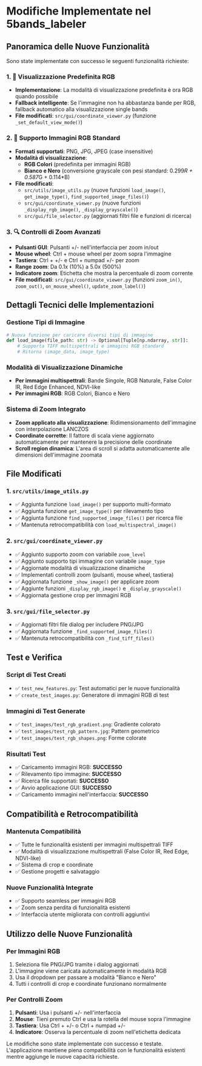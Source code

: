 # Modifiche Implementate nel 5bands_labeler

## Panoramica delle Nuove Funzionalità

Sono state implementate con successo le seguenti funzionalità richieste:

### 1. 🎨 Visualizzazione Predefinita RGB
- **Implementazione**: La modalità di visualizzazione predefinita è ora RGB quando possibile
- **Fallback intelligente**: Se l'immagine non ha abbastanza bande per RGB, fallback automatico alla visualizzazione single bands
- **File modificati**: `src/gui/coordinate_viewer.py` (funzione `_set_default_view_mode()`)

### 2. 📸 Supporto Immagini RGB Standard
- **Formati supportati**: PNG, JPG, JPEG (case insensitive)
- **Modalità di visualizzazione**:
  - **RGB Colori** (predefinita per immagini RGB)
  - **Bianco e Nero** (conversione grayscale con pesi standard: 0.299*R + 0.587*G + 0.114*B)
- **File modificati**: 
  - `src/utils/image_utils.py` (nuove funzioni `load_image()`, `get_image_type()`, `find_supported_image_files()`)
  - `src/gui/coordinate_viewer.py` (nuove funzioni `_display_rgb_image()`, `_display_grayscale()`)
  - `src/gui/file_selector.py` (aggiornati filtri file e funzioni di ricerca)

### 3. 🔍 Controlli di Zoom Avanzati
- **Pulsanti GUI**: Pulsanti +/- nell'interfaccia per zoom in/out
- **Mouse wheel**: Ctrl + mouse wheel per zoom sopra l'immagine
- **Tastiera**: Ctrl + +/- e Ctrl + numpad +/- per zoom
- **Range zoom**: Da 0.1x (10%) a 5.0x (500%)
- **Indicatore zoom**: Etichetta che mostra la percentuale di zoom corrente
- **File modificati**: `src/gui/coordinate_viewer.py` (funzioni `zoom_in()`, `zoom_out()`, `on_mouse_wheel()`, `update_zoom_label()`)

## Dettagli Tecnici delle Implementazioni

### Gestione Tipi di Immagine
```python
# Nuova funzione per caricare diversi tipi di immagine
def load_image(file_path: str) -> Optional[Tuple[np.ndarray, str]]:
    # Supporta TIFF multispettrali e immagini RGB standard
    # Ritorna (image_data, image_type)
```

### Modalità di Visualizzazione Dinamiche
- **Per immagini multispettrali**: Bande Singole, RGB Naturale, False Color IR, Red Edge Enhanced, NDVI-like
- **Per immagini RGB**: RGB Colori, Bianco e Nero

### Sistema di Zoom Integrato
- **Zoom applicato alla visualizzazione**: Ridimensionamento dell'immagine con interpolazione LANCZOS
- **Coordinate corrette**: Il fattore di scala viene aggiornato automaticamente per mantenere la precisione delle coordinate
- **Scroll region dinamica**: L'area di scroll si adatta automaticamente alle dimensioni dell'immagine zoomata

## File Modificati

### 1. `src/utils/image_utils.py`
- ✅ Aggiunta funzione `load_image()` per supporto multi-formato
- ✅ Aggiunta funzione `get_image_type()` per rilevamento tipo
- ✅ Aggiunta funzione `find_supported_image_files()` per ricerca file
- ✅ Mantenuta retrocompatibilità con `load_multispectral_image()`

### 2. `src/gui/coordinate_viewer.py`
- ✅ Aggiunto supporto zoom con variabile `zoom_level`
- ✅ Aggiunto supporto tipi immagine con variabile `image_type`
- ✅ Aggiornate modalità di visualizzazione dinamiche
- ✅ Implementati controlli zoom (pulsanti, mouse wheel, tastiera)
- ✅ Aggiornata funzione `_show_image()` per applicare zoom
- ✅ Aggiunte funzioni `_display_rgb_image()` e `_display_grayscale()`
- ✅ Aggiornata gestione crop per immagini RGB

### 3. `src/gui/file_selector.py`
- ✅ Aggiornati filtri file dialog per includere PNG/JPG
- ✅ Aggiornata funzione `_find_supported_image_files()`
- ✅ Mantenuta retrocompatibilità con `_find_tiff_files()`

## Test e Verifica

### Script di Test Creati
- ✅ `test_new_features.py`: Test automatici per le nuove funzionalità
- ✅ `create_test_images.py`: Generatore di immagini RGB di test

### Immagini di Test Generate
- ✅ `test_images/test_rgb_gradient.png`: Gradiente colorato
- ✅ `test_images/test_rgb_pattern.jpg`: Pattern geometrico
- ✅ `test_images/test_rgb_shapes.png`: Forme colorate

### Risultati Test
- ✅ Caricamento immagini RGB: **SUCCESSO**
- ✅ Rilevamento tipo immagine: **SUCCESSO**
- ✅ Ricerca file supportati: **SUCCESSO**
- ✅ Avvio applicazione GUI: **SUCCESSO**
- ✅ Caricamento immagini nell'interfaccia: **SUCCESSO**

## Compatibilità e Retrocompatibilità

### Mantenuta Compatibilità
- ✅ Tutte le funzionalità esistenti per immagini multispettrali TIFF
- ✅ Modalità di visualizzazione multispettrali (False Color IR, Red Edge, NDVI-like)
- ✅ Sistema di crop e coordinate
- ✅ Gestione progetti e salvataggio

### Nuove Funzionalità Integrate
- ✅ Supporto seamless per immagini RGB
- ✅ Zoom senza perdita di funzionalità esistenti
- ✅ Interfaccia utente migliorata con controlli aggiuntivi

## Utilizzo delle Nuove Funzionalità

### Per Immagini RGB
1. Seleziona file PNG/JPG tramite i dialog aggiornati
2. L'immagine viene caricata automaticamente in modalità RGB
3. Usa il dropdown per passare a modalità "Bianco e Nero"
4. Tutti i controlli di crop e coordinate funzionano normalmente

### Per Controlli Zoom
1. **Pulsanti**: Usa i pulsanti +/- nell'interfaccia
2. **Mouse**: Tieni premuto Ctrl e usa la rotella del mouse sopra l'immagine
3. **Tastiera**: Usa Ctrl + +/- o Ctrl + numpad +/-
4. **Indicatore**: Osserva la percentuale di zoom nell'etichetta dedicata

Le modifiche sono state implementate con successo e testate. L'applicazione mantiene piena compatibilità con le funzionalità esistenti mentre aggiunge le nuove capacità richieste.
